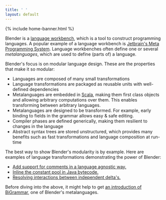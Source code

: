 ```yaml
---
title: ' '
layout: default
---
```


{% include home-banner.html %}

Blender is a [language workbench](https://en.wikipedia.org/wiki/Language_workbench), which is a tool to construct programming languages. A popular example of a language workbench is <a href="https://www.jetbrains.com/mps/">Jetbrain's Meta Programming System</a>. Language workbenches often define one or several _metalanguages_, which are used to define (parts of) a language.

Blender's focus is on modular language design. These are the properties that make it so modular:

- Languages are composed of many small transformations
- Language transformations are packaged as reusable units with well-defined dependencies
- Metalanguages are embedded in [Scala](http://www.scala-lang.org/"), making them first class objects and allowing arbitrary computations over them. This enables transforming between arbitrary languages.
- Metalanguages are designed to be transformed. For example, early binding to fields in the grammar allows easy & safe editing.
- Compiler phases are defined generically, making them resilient to changes in the language
- Abstract syntax trees are stored unstructured, which provides many benefits such as fast transformations and language composition at run-time

The best way to show Blender's modularity is by example. Here are examples of language transformations demonstrating the power of Blender:

- [Add support for comments in a language agnostic way.](http://keyboarddrummer.github.io/Blender/bigrammar/modularity/)
- [Inline the constant pool in Java bytecode.](http://keyboarddrummer.github.io/Blender/deltas/inline-constant-pool/)
- [Resolving interactions between independent delta's.](http://keyboarddrummer.github.io/Blender/deltas/delta-interactions/)

Before diving into the above, it might help to get [an introduction of BiGrammar](http://keyboarddrummer.github.io/Blender/bigrammar/introduction/), one of Blender's metalanguages.